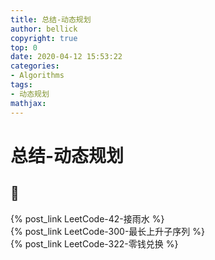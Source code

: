 ```yaml
---
title: 总结-动态规划
author: bellick
copyright: true
top: 0
date: 2020-04-12 15:53:22
categories:
- Algorithms
tags:
- 动态规划
mathjax:
---
```




# 总结-动态规划



## 🌰

{% post_link LeetCode-42-接雨水  %}
<br>
{% post_link LeetCode-300-最长上升子序列 %}
<br>
{% post_link LeetCode-322-零钱兑换 %}